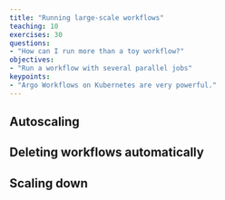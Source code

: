 ```yaml
---
title: "Running large-scale workflows"
teaching: 10
exercises: 30
questions:
- "How can I run more than a toy workflow?"
objectives:
- "Run a workflow with several parallel jobs"
keypoints:
- "Argo Workflows on Kubernetes are very powerful."
---
```



## Autoscaling

## Deleting workflows automatically

## Scaling down
